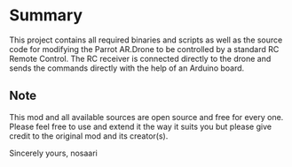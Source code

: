 # Summary #
This project contains all required binaries and scripts as well as the source code for modifying the Parrot AR.Drone to be controlled by a standard RC Remote Control. The RC receiver is connected directly to the drone and sends the commands directly with the help of an Arduino board.

## Note ##
This mod and all available sources are open source and free for every one. Please feel free to use and extend it the way it suits you but please give credit to the original mod and its creator(s).

Sincerely yours,
nosaari